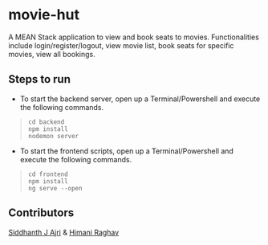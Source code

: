 # movie-hut
A MEAN Stack application to view and book seats to movies. Functionalities include login/register/logout, view movie list, book seats for specific movies, view all bookings.

## Steps to run
<!-- 
- To start the backend server, open up a Terminal/Powershell and execute the following commands.
> ```
> cd movie-hut-backend
> npm install
> nodemon server
> ```

- To start the frontend scripts, open up a Terminal/Powershell and execute the following commands.
> ```
> cd movie-hut-frontend
> npm install
> ng serve
> ```

- Open up a browser and navigate to `localhost:3000` (Default for Angular)
 -->
- To start the backend server, open up a Terminal/Powershell and execute the following commands.
> ```
> cd backend
> npm install
> nodemon server
> ```

- To start the frontend scripts, open up a Terminal/Powershell and execute the following commands.
> ```
> cd frontend
> npm install
> ng serve --open
> ```

## Contributors
[Siddhanth J Ajri](https://github.com/SiddAjriY2Jaccount) & [Himani Raghav](https://github.com/himaniraghav3)
